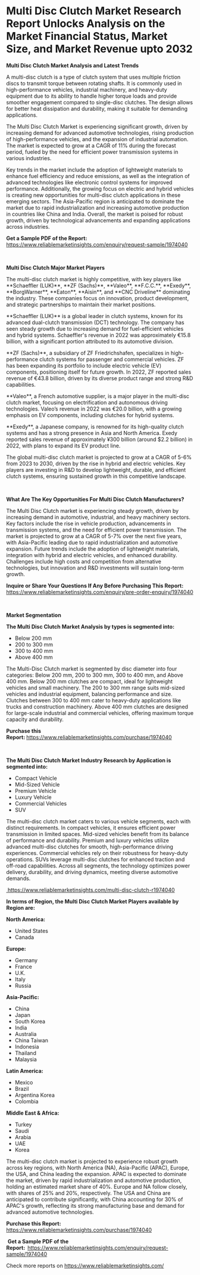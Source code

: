 <p><h1>Multi Disc Clutch Market Research Report Unlocks Analysis on the Market Financial Status, Market Size, and Market Revenue upto 2032</h1></p><p><strong>Multi Disc Clutch Market Analysis and Latest Trends</strong></p>
<p><p>A multi-disc clutch is a type of clutch system that uses multiple friction discs to transmit torque between rotating shafts. It is commonly used in high-performance vehicles, industrial machinery, and heavy-duty equipment due to its ability to handle higher torque loads and provide smoother engagement compared to single-disc clutches. The design allows for better heat dissipation and durability, making it suitable for demanding applications.</p><p>The Multi Disc Clutch Market is experiencing significant growth, driven by increasing demand for advanced automotive technologies, rising production of high-performance vehicles, and the expansion of industrial automation. The market is expected to grow at a CAGR of 11% during the forecast period, fueled by the need for efficient power transmission systems in various industries.</p><p>Key trends in the market include the adoption of lightweight materials to enhance fuel efficiency and reduce emissions, as well as the integration of advanced technologies like electronic control systems for improved performance. Additionally, the growing focus on electric and hybrid vehicles is creating new opportunities for multi-disc clutch applications in these emerging sectors. The Asia-Pacific region is anticipated to dominate the market due to rapid industrialization and increasing automotive production in countries like China and India. Overall, the market is poised for robust growth, driven by technological advancements and expanding applications across industries.</p></p>
<p><strong>Get a Sample PDF of the Report:&nbsp;</strong> <a href="https://www.reliablemarketinsights.com/enquiry/request-sample/1974040?utm_campaign=1938&utm_medium=2&utm_source=Github&utm_content=ia&utm_term=23012025&utm_id=multi-disc-clutch">https://www.reliablemarketinsights.com/enquiry/request-sample/1974040</a></p>
<p>&nbsp;</p>
<p><strong>Multi Disc Clutch Major Market Players</strong></p>
<p><p>The multi-disc clutch market is highly competitive, with key players like **Schaeffler (LUK)**, **ZF (Sachs)**, **Valeo**, **F.C.C.**, **Exedy**, **BorgWarner**, **Eaton**, **Aisin**, and **CNC Driveline** dominating the industry. These companies focus on innovation, product development, and strategic partnerships to maintain their market positions.</p><p>**Schaeffler (LUK)** is a global leader in clutch systems, known for its advanced dual-clutch transmission (DCT) technology. The company has seen steady growth due to increasing demand for fuel-efficient vehicles and hybrid systems. Schaeffler's revenue in 2022 was approximately €15.8 billion, with a significant portion attributed to its automotive division.</p><p>**ZF (Sachs)**, a subsidiary of ZF Friedrichshafen, specializes in high-performance clutch systems for passenger and commercial vehicles. ZF has been expanding its portfolio to include electric vehicle (EV) components, positioning itself for future growth. In 2022, ZF reported sales revenue of €43.8 billion, driven by its diverse product range and strong R&D capabilities.</p><p>**Valeo**, a French automotive supplier, is a major player in the multi-disc clutch market, focusing on electrification and autonomous driving technologies. Valeo’s revenue in 2022 was €20.0 billion, with a growing emphasis on EV components, including clutches for hybrid systems.</p><p>**Exedy**, a Japanese company, is renowned for its high-quality clutch systems and has a strong presence in Asia and North America. Exedy reported sales revenue of approximately ¥300 billion (around $2.2 billion) in 2022, with plans to expand its EV product line.</p><p>The global multi-disc clutch market is projected to grow at a CAGR of 5-6% from 2023 to 2030, driven by the rise in hybrid and electric vehicles. Key players are investing in R&D to develop lightweight, durable, and efficient clutch systems, ensuring sustained growth in this competitive landscape.</p></p>
<p>&nbsp;</p>
<p><strong>What Are The Key Opportunities For Multi Disc Clutch Manufacturers?</strong></p>
<p><p>The Multi Disc Clutch market is experiencing steady growth, driven by increasing demand in automotive, industrial, and heavy machinery sectors. Key factors include the rise in vehicle production, advancements in transmission systems, and the need for efficient power transmission. The market is projected to grow at a CAGR of 5-7% over the next five years, with Asia-Pacific leading due to rapid industrialization and automotive expansion. Future trends include the adoption of lightweight materials, integration with hybrid and electric vehicles, and enhanced durability. Challenges include high costs and competition from alternative technologies, but innovation and R&D investments will sustain long-term growth.</p></p>
<p><strong>Inquire or Share Your Questions If Any Before Purchasing This Report:</strong> <a href="https://www.reliablemarketinsights.com/enquiry/pre-order-enquiry/1974040?utm_campaign=1938&utm_medium=2&utm_source=Github&utm_content=ia&utm_term=23012025&utm_id=multi-disc-clutch">https://www.reliablemarketinsights.com/enquiry/pre-order-enquiry/1974040</a></p>
<p>&nbsp;</p>
<p><strong>Market Segmentation</strong></p>
<p><strong>The Multi Disc Clutch Market Analysis by types is segmented into:</strong></p>
<p><ul><li>Below 200 mm</li><li>200 to 300 mm</li><li>300 to 400 mm</li><li>Above 400 mm</li></ul></p>
<p><p>The Multi-Disc Clutch market is segmented by disc diameter into four categories: Below 200 mm, 200 to 300 mm, 300 to 400 mm, and Above 400 mm. Below 200 mm clutches are compact, ideal for lightweight vehicles and small machinery. The 200 to 300 mm range suits mid-sized vehicles and industrial equipment, balancing performance and size. Clutches between 300 to 400 mm cater to heavy-duty applications like trucks and construction machinery. Above 400 mm clutches are designed for large-scale industrial and commercial vehicles, offering maximum torque capacity and durability.</p></p>
<p><strong>Purchase this Report:&nbsp;</strong><a href="https://www.reliablemarketinsights.com/purchase/1974040?utm_campaign=1938&utm_medium=2&utm_source=Github&utm_content=ia&utm_term=23012025&utm_id=multi-disc-clutch">https://www.reliablemarketinsights.com/purchase/1974040</a></p>
<p>&nbsp;</p>
<p><strong>The Multi Disc Clutch Market Industry Research by Application is segmented into:</strong></p>
<p><ul><li>Compact Vehicle</li><li>Mid-Sized Vehicle</li><li>Premium Vehicle</li><li>Luxury Vehicle</li><li>Commercial Vehicles</li><li>SUV</li></ul></p>
<p><p>The multi-disc clutch market caters to various vehicle segments, each with distinct requirements. In compact vehicles, it ensures efficient power transmission in limited spaces. Mid-sized vehicles benefit from its balance of performance and durability. Premium and luxury vehicles utilize advanced multi-disc clutches for smooth, high-performance driving experiences. Commercial vehicles rely on their robustness for heavy-duty operations. SUVs leverage multi-disc clutches for enhanced traction and off-road capabilities. Across all segments, the technology optimizes power delivery, durability, and driving dynamics, meeting diverse automotive demands.</p></p>
<p><a href="https://www.reliablemarketinsights.com/multi-disc-clutch-r1974040?utm_campaign=1938&utm_medium=2&utm_source=Github&utm_content=ia&utm_term=23012025&utm_id=multi-disc-clutch">&nbsp;https://www.reliablemarketinsights.com/multi-disc-clutch-r1974040</a></p>
<p><strong>In terms of Region, the Multi Disc Clutch Market Players available by Region are:</strong></p>
<p>
    <p> <strong> North America: </strong>
        <ul>
            <li>United States</li>
            <li>Canada</li>
        </ul>
        </p> 
    <p> <strong> Europe: </strong>
        <ul>
            <li>Germany</li>
            <li>France</li>
            <li>U.K.</li>
            <li>Italy</li>
            <li>Russia</li>
        </ul>
        </p> 
    <p> <strong> Asia-Pacific: </strong>
        <ul>
            <li>China</li>
            <li>Japan</li>
            <li>South Korea</li>
            <li>India</li>
            <li>Australia</li>
            <li>China Taiwan</li>
            <li>Indonesia</li>
            <li>Thailand</li>
            <li>Malaysia</li>
        </ul>
        </p> 
    <p> <strong> Latin America: </strong>
        <ul>
            <li>Mexico</li>
            <li>Brazil</li>
            <li>Argentina Korea</li>
            <li>Colombia</li>
        </ul>
        </p> 
    <p> <strong> Middle East & Africa: </strong>
        <ul>
            <li>Turkey</li>
            <li>Saudi</li>
            <li>Arabia</li>
            <li>UAE</li>
            <li>Korea</li>
        </ul>
    </p>
    </p>
<p><p>The multi-disc clutch market is projected to experience robust growth across key regions, with North America (NA), Asia-Pacific (APAC), Europe, the USA, and China leading the expansion. APAC is expected to dominate the market, driven by rapid industrialization and automotive production, holding an estimated market share of 40%. Europe and NA follow closely, with shares of 25% and 20%, respectively. The USA and China are anticipated to contribute significantly, with China accounting for 30% of APAC's growth, reflecting its strong manufacturing base and demand for advanced automotive technologies.</p></p>
<p><strong>Purchase this Report: </strong><a href="https://www.reliablemarketinsights.com/purchase/1974040?utm_campaign=1938&utm_medium=2&utm_source=Github&utm_content=ia&utm_term=23012025&utm_id=multi-disc-clutch">https://www.reliablemarketinsights.com/purchase/1974040</a></p>
<p>&nbsp;<strong>Get a Sample PDF of the Report:&nbsp;&nbsp;</strong><a href="https://www.reliablemarketinsights.com/enquiry/request-sample/1974040?utm_campaign=1938&utm_medium=2&utm_source=Github&utm_content=ia&utm_term=23012025&utm_id=multi-disc-clutch">https://www.reliablemarketinsights.com/enquiry/request-sample/1974040</a></p>
<p><strong></strong></p>
<p>Check more reports on <a href="https://www.reliablemarketinsights.com/?utm_campaign=1938&utm_medium=2&utm_source=Github&utm_content=ia&utm_term=23012025&utm_id=multi-disc-clutch">https://www.reliablemarketinsights.com/</a></p>